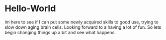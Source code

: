 # Hello-World
Im here to see if I can put some newly acquired skills to good use, trying to slow down aging brain cells. Looking forward to a having a lot of fun. So lets begin changing things up a bit and see what happens.
